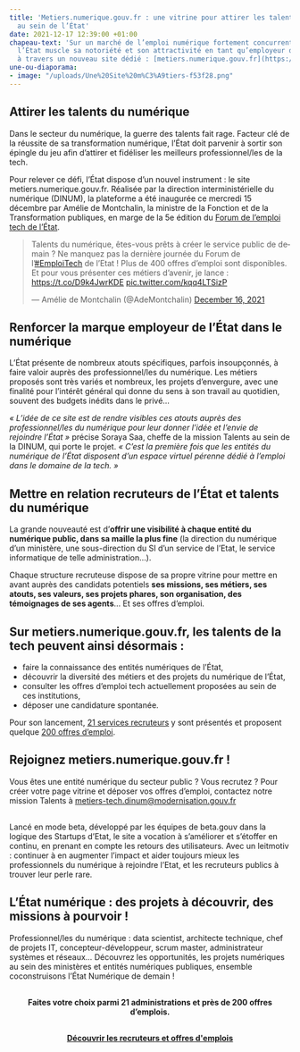 ```yaml
---
title: 'Metiers.numerique.gouv.fr : une vitrine pour attirer les talents du numérique
  au sein de l’État'
date: 2021-12-17 12:39:00 +01:00
chapeau-text: 'Sur un marché de l’emploi numérique fortement concurrentiel et en tension,
  l’État muscle sa notoriété et son attractivité en tant qu’employeur dans la tech
  à travers un nouveau site dédié : [metiers.numerique.gouv.fr](https://metiers.numerique.gouv.fr/)'
une-ou-diaporama:
- image: "/uploads/Une%20Site%20m%C3%A9tiers-f53f28.png"
---
```


## Attirer les talents du numérique
Dans le secteur du numérique, la guerre des talents fait rage. Facteur clé de la réussite de sa transformation numérique, l’État doit parvenir à sortir son épingle du jeu afin d’attirer et fidéliser les meilleurs professionnel/les de la tech. 

Pour relever ce défi, l’État dispose d’un nouvel instrument : le site metiers.numerique.gouv.fr.
Réalisée par la direction interministérielle du numérique (DINUM), la plateforme a été inaugurée ce mercredi 15 décembre par Amélie de Montchalin, la ministre de la Fonction et de la Transformation publiques, en marge de la 5e édition du [Forum de l’emploi tech de l’État](https://www.numerique.gouv.fr/agenda/forum-emploi-tech-etat-2021/).

<blockquote class="twitter-tweet"><p lang="fr" dir="ltr">Talents du numérique, êtes-vous prêts à créer le service public de demain ? Ne manquez pas la dernière journée du Forum de l’<a href="https://twitter.com/hashtag/EmploiTech?src=hash&amp;ref_src=twsrc%5Etfw">#EmploiTech</a> de l’Etat ! Plus de 400 offres d’emploi sont disponibles. <br>Et pour vous présenter ces métiers d’avenir, je lance : <a href="https://t.co/D9k4JwrKDE">https://t.co/D9k4JwrKDE</a> <a href="https://t.co/kqq4LTSizP">pic.twitter.com/kqq4LTSizP</a></p>&mdash; Amélie de Montchalin (@AdeMontchalin) <a href="https://twitter.com/AdeMontchalin/status/1471385055377432580?ref_src=twsrc%5Etfw">December 16, 2021</a></blockquote> <script async src="https://platform.twitter.com/widgets.js" charset="utf-8"></script>

## Renforcer la marque employeur de l’État dans le numérique

L’État présente de nombreux atouts spécifiques, parfois insoupçonnés, à faire valoir auprès des professionnel/les du numérique. Les métiers proposés sont très variés et nombreux, les projets d’envergure, avec une finalité pour l’intérêt général qui donne du sens à son travail au quotidien, souvent des budgets inédits dans le privé…

*« L’idée de ce site est de rendre visibles ces atouts auprès des professionnel/les du numérique pour leur donner l’idée et l’envie de rejoindre l’État »* précise Soraya Saa, cheffe de la mission Talents au sein de la DINUM, qui porte le projet. *« C’est la première fois que les entités du numérique de l’État disposent d’un espace virtuel pérenne dédié à l’emploi dans le domaine de la tech. »*

## Mettre en relation recruteurs de l’État et talents du numérique
La grande nouveauté est d’**offrir une visibilité à chaque entité du numérique public, dans sa maille la plus fine** (la direction du numérique d’un ministère, une sous-direction du SI d’un service de l’Etat, le service informatique de telle administration…).

Chaque structure recruteuse dispose de sa propre vitrine pour mettre en avant auprès des candidats potentiels **ses missions, ses métiers, ses atouts, ses valeurs, ses projets phares, son organisation, des témoignages de ses agents**… Et ses offres d’emploi.

## Sur metiers.numerique.gouv.fr, les talents de la tech peuvent ainsi désormais : 
* faire la connaissance des entités numériques de l’État,
* découvrir la diversité des métiers et des projets du numérique de l’État,
* consulter les offres d’emploi tech actuellement proposées au sein de ces institutions, 
* déposer une candidature spontanée. 

Pour son lancement, [21 services recruteurs](https://metiers.numerique.gouv.fr/institutions) y sont présentés et proposent quelque [200 offres d’emploi](https://metiers.numerique.gouv.fr/emplois).

<div class="noir encadre" style="margin-bottom:30px;"><h2 class="h3">Rejoignez metiers.numerique.gouv.fr ! </h2>
<p>Vous êtes une entité numérique du secteur public ? Vous recrutez ? Pour créer votre page vitrine et déposer vos offres d’emploi, contactez notre mission Talents à <a href="mailto:metiers-tech.dinum@modernisation.gouv.fr">metiers-tech.dinum@modernisation.gouv.fr</a></p></div>

Lancé en mode beta, développé par les équipes de beta.gouv dans la logique des Startups d’Etat, le site a vocation à s’améliorer et s’étoffer en continu, en prenant en compte les retours des utilisateurs. Avec un leitmotiv : continuer à en augmenter l’impact et aider toujours mieux les professionnels du numérique à rejoindre l’Etat, et les recruteurs publics à trouver leur perle rare.

<div class="noir encadre" style="margin-bottom:30px;"><h2 class="h3">L’État numérique : des projets à découvrir, des missions à pourvoir !</h2>
<p>Professionnel/les du numérique : data scientist, architecte technique, chef de projets IT, concepteur-développeur, scrum master, administrateur systèmes et réseaux… 
Découvrez les opportunités, les projets numériques au sein des ministères et entités numériques publiques, ensemble coconstruisons l’État Numérique de demain !

<div align="center" style="margin-top: 30px"><b>Faites votre choix parmi 21 administrations et près de 200 offres d’emplois.</b></div>

<div align="center" style="margin-top: 30px"><a href="https://metiers.numerique.gouv.fr/" class="button"><b>Découvrir les recruteurs et offres d'emplois</b></a> </div></p></div>